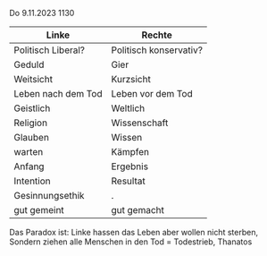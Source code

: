 Do 9.11.2023 1130

Linke | Rechte
---|---
Politisch Liberal? | Politisch konservativ?
Geduld | Gier
Weitsicht | Kurzsicht
Leben nach dem Tod | Leben vor dem Tod
Geistlich | Weltlich
Religion | Wissenschaft
Glauben | Wissen
warten | Kämpfen
Anfang | Ergebnis
Intention | Resultat
Gesinnungsethik | .
gut gemeint | gut gemacht

Das Paradox ist:
Linke hassen das Leben
aber wollen nicht sterben,
Sondern ziehen alle Menschen
in den Tod
= Todestrieb, Thanatos
